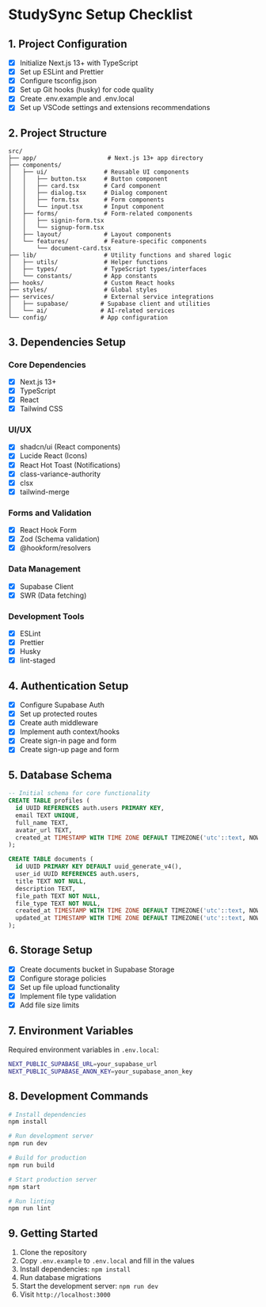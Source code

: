 # StudySync Setup Checklist

## 1. Project Configuration
- [x] Initialize Next.js 13+ with TypeScript
- [x] Set up ESLint and Prettier
- [x] Configure tsconfig.json
- [x] Set up Git hooks (husky) for code quality
- [x] Create .env.example and .env.local
- [x] Set up VSCode settings and extensions recommendations

## 2. Project Structure
```
src/
├── app/                    # Next.js 13+ app directory
├── components/            
│   ├── ui/                # Reusable UI components
│   │   ├── button.tsx     # Button component
│   │   ├── card.tsx       # Card component
│   │   ├── dialog.tsx     # Dialog component
│   │   ├── form.tsx       # Form components
│   │   └── input.tsx      # Input component
│   ├── forms/             # Form-related components
│   │   ├── signin-form.tsx
│   │   └── signup-form.tsx
│   ├── layout/            # Layout components
│   └── features/          # Feature-specific components
│       └── document-card.tsx
├── lib/                   # Utility functions and shared logic
│   ├── utils/             # Helper functions
│   ├── types/             # TypeScript types/interfaces
│   └── constants/         # App constants
├── hooks/                 # Custom React hooks
├── styles/                # Global styles
├── services/              # External service integrations
│   ├── supabase/         # Supabase client and utilities
│   └── ai/               # AI-related services
└── config/               # App configuration
```

## 3. Dependencies Setup
### Core Dependencies
- [x] Next.js 13+
- [x] TypeScript
- [x] React
- [x] Tailwind CSS

### UI/UX
- [x] shadcn/ui (React components)
- [x] Lucide React (Icons)
- [x] React Hot Toast (Notifications)
- [x] class-variance-authority
- [x] clsx
- [x] tailwind-merge

### Forms and Validation
- [x] React Hook Form
- [x] Zod (Schema validation)
- [x] @hookform/resolvers

### Data Management
- [x] Supabase Client
- [x] SWR (Data fetching)

### Development Tools
- [x] ESLint
- [x] Prettier
- [x] Husky
- [x] lint-staged

## 4. Authentication Setup
- [x] Configure Supabase Auth
- [x] Set up protected routes
- [x] Create auth middleware
- [x] Implement auth context/hooks
- [x] Create sign-in page and form
- [x] Create sign-up page and form

## 5. Database Schema
```sql
-- Initial schema for core functionality
CREATE TABLE profiles (
  id UUID REFERENCES auth.users PRIMARY KEY,
  email TEXT UNIQUE,
  full_name TEXT,
  avatar_url TEXT,
  created_at TIMESTAMP WITH TIME ZONE DEFAULT TIMEZONE('utc'::text, NOW())
);

CREATE TABLE documents (
  id UUID PRIMARY KEY DEFAULT uuid_generate_v4(),
  user_id UUID REFERENCES auth.users,
  title TEXT NOT NULL,
  description TEXT,
  file_path TEXT NOT NULL,
  file_type TEXT NOT NULL,
  created_at TIMESTAMP WITH TIME ZONE DEFAULT TIMEZONE('utc'::text, NOW()),
  updated_at TIMESTAMP WITH TIME ZONE DEFAULT TIMEZONE('utc'::text, NOW())
);
```

## 6. Storage Setup
- [x] Create documents bucket in Supabase Storage
- [x] Configure storage policies
- [x] Set up file upload functionality
- [x] Implement file type validation
- [x] Add file size limits

## 7. Environment Variables
Required environment variables in `.env.local`:
```bash
NEXT_PUBLIC_SUPABASE_URL=your_supabase_url
NEXT_PUBLIC_SUPABASE_ANON_KEY=your_supabase_anon_key
```

## 8. Development Commands
```bash
# Install dependencies
npm install

# Run development server
npm run dev

# Build for production
npm run build

# Start production server
npm start

# Run linting
npm run lint
```

## 9. Getting Started
1. Clone the repository
2. Copy `.env.example` to `.env.local` and fill in the values
3. Install dependencies: `npm install`
4. Run database migrations
5. Start the development server: `npm run dev`
6. Visit `http://localhost:3000`
